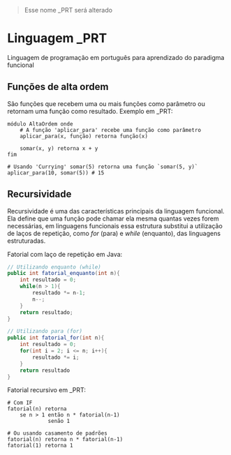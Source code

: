 > Esse nome _PRT será alterado
# Linguagem _PRT
Linguagem de programação em português para aprendizado do paradigma funcional

## Funções de alta ordem
São funções que recebem uma ou mais funções como parâmetro ou retornam uma função como resultado.
Exemplo em _PRT:
```_PRT
módulo AltaOrdem onde
	# A função 'aplicar_para' recebe uma função como parâmetro
	aplicar_para(x, função) retorna função(x)

	somar(x, y) retorna x + y
fim

# Usando 'Currying' somar(5) retorna uma função `somar(5, y)`
aplicar_para(10, somar(5)) # 15
```

## Recursividade
Recursividade é uma das características principais da linguagem funcional. Ela define que uma função pode chamar ela mesma quantas vezes forem necessárias, em linguagens funcionais essa estrutura substitui a utilização de laços de repetição, como _for_ (para) e _while_ (enquanto), das linguagens estruturadas.

Fatorial com laço de repetição em Java:
```java
// Utilizando enquanto (while)
public int fatorial_enquanto(int n){
	int resultado = 0;
	while(n > 1){
		resultado *= n-1;
		n--;
	}
	return resultado;
}

// Utilizando para (for)
public int fatorial_for(int n){
	int resultado = 0;
	for(int i = 2; i <= n; i++){
		resultado *= i;
	}
	return resultado
}
```

Fatorial recursivo em _PRT:
```_PRT
# Com IF
fatorial(n) retorna 
	se n > 1 então n * fatorial(n-1) 
			 senão 1

# Ou usando casamento de padrões
fatorial(n) retorna n * fatorial(n-1)
fatorial(1) retorna 1
```
